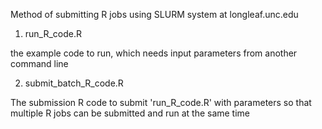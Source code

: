Method of submitting R jobs using SLURM system at longleaf.unc.edu

1. run_R_code.R

the example code to run, which needs input parameters from another command line

2. submit_batch_R_code.R

The submission R code to submit 'run_R_code.R' with parameters so that multiple R jobs can be submitted and run at the same time
